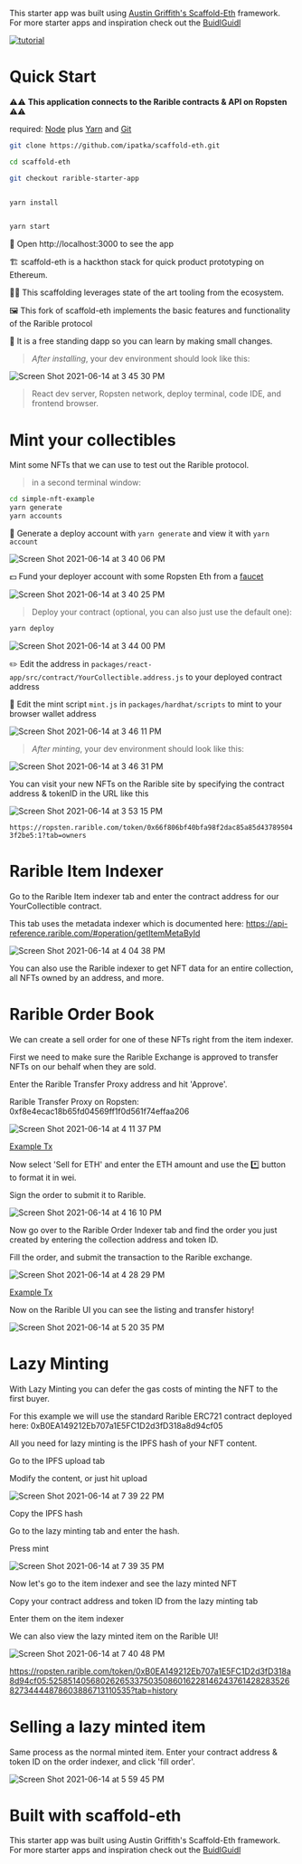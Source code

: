 
This starter app was built using [Austin Griffith's Scaffold-Eth](https://github.com/austintgriffith/scaffold-eth) framework. For more starter apps and inspiration check out the [BuidlGuidl](https://buidlguidl.com/)

[![tutorial](https://user-images.githubusercontent.com/4401444/121973242-d1703d80-cd4a-11eb-8a6a-96b103f25ef3.jpeg)](https://youtu.be/MBj3WIj5Wzc![thumbnail])

# Quick Start

⚠️⚠️ **This application connects to the Rarible contracts & API on Ropsten** ⚠️⚠

required: [Node](https://nodejs.org/dist/latest-v12.x/) plus [Yarn](https://classic.yarnpkg.com/en/docs/install/) and [Git](https://git-scm.com/downloads)


```bash
git clone https://github.com/ipatka/scaffold-eth.git

cd scaffold-eth

git checkout rarible-starter-app
```

```bash

yarn install

```

```bash

yarn start

```

📱 Open http://localhost:3000 to see the app

🏗 scaffold-eth is a hackthon stack for quick product prototyping on Ethereum.

👩‍🔬 This scaffolding leverages state of the art tooling from the ecosystem.

🖼 This fork of scaffold-eth implements the basic features and functionality of the Rarible protocol

🧪 It is a free standing dapp so you can learn by making small changes.


> *After installing*, your dev environment should look like this:

![Screen Shot 2021-06-14 at 3 45 30 PM](https://user-images.githubusercontent.com/4401444/121971693-55282b00-cd47-11eb-84ad-abe74acfc6d2.png)

> React dev server, Ropsten network, deploy terminal, code IDE, and frontend browser.

# Mint your collectibles

Mint some NFTs that we can use to test out the Rarible protocol.


> in a second terminal window:

```bash
cd simple-nft-example
yarn generate
yarn accounts
```

🔐 Generate a deploy account with `yarn generate` and view it with `yarn account`

![Screen Shot 2021-06-14 at 3 40 06 PM](https://user-images.githubusercontent.com/4401444/121971731-725cf980-cd47-11eb-84ed-98c02ac1c5df.png)


💵 Fund your deployer account with some Ropsten Eth from a [faucet](https://faucet.ropsten.be/)

![Screen Shot 2021-06-14 at 3 40 25 PM](https://user-images.githubusercontent.com/4401444/121971709-65400a80-cd47-11eb-9913-4a08a49f2716.png)


> Deploy your contract (optional, you can also just use the default one):

```bash
yarn deploy
```

![Screen Shot 2021-06-14 at 3 44 00 PM](https://user-images.githubusercontent.com/4401444/121971753-7a1c9e00-cd47-11eb-8db9-d5e635048c43.png)

✏️  Edit the address in `packages/react-app/src/contract/YourCollectible.address.js` to your deployed contract address


💼 Edit the mint script `mint.js` in `packages/hardhat/scripts` to mint to your browser wallet address


![Screen Shot 2021-06-14 at 3 46 11 PM](https://user-images.githubusercontent.com/4401444/121971773-87398d00-cd47-11eb-9b0b-b91f7a8e9061.png)


> *After minting*, your dev environment should look like this:

![Screen Shot 2021-06-14 at 3 46 31 PM](https://user-images.githubusercontent.com/4401444/121971787-91f42200-cd47-11eb-85f9-66410d45c356.png)


You can visit your new NFTs on the Rarible site by specifying the contract address & tokenID in the URL like this

![Screen Shot 2021-06-14 at 3 53 15 PM](https://user-images.githubusercontent.com/4401444/121971823-a59f8880-cd47-11eb-8aff-84a51728d8f9.png)


`https://ropsten.rarible.com/token/0x66f806bf40bfa98f2dac85a85d437895043f2be5:1?tab=owners`


# Rarible Item Indexer

Go to the Rarible Item indexer tab and enter the contract address for our YourCollectible contract.

This tab uses the metadata indexer which is documented here: https://api-reference.rarible.com/#operation/getItemMetaById


![Screen Shot 2021-06-14 at 4 04 38 PM](https://user-images.githubusercontent.com/4401444/121971842-b3550e00-cd47-11eb-9a93-1ebaa32e2bc0.png)


You can also use the Rarible indexer to get NFT data for an entire collection, all NFTs owned by an address, and more.

# Rarible Order Book

We can create a sell order for one of these NFTs right from the item indexer.

First we need to make sure the Rarible Exchange is approved to transfer NFTs on our behalf when they are sold.

Enter the Rarible Transfer Proxy address and hit 'Approve'.

Rarible Transfer Proxy on Ropsten: 0xf8e4ecac18b65fd04569ff1f0d561f74effaa206

![Screen Shot 2021-06-14 at 4 11 37 PM](https://user-images.githubusercontent.com/4401444/121971856-bd770c80-cd47-11eb-9f47-472f53232466.png)


[Example Tx](https://ropsten.etherscan.io/tx/0x288715731a6daac47757968c3dcd89e8af462b87df410cf2a4c5a14ae3c481a4)

Now select 'Sell for ETH' and enter the ETH amount and use the *️⃣ button to format it in wei.

Sign the order to submit it to Rarible.


![Screen Shot 2021-06-14 at 4 16 10 PM](https://user-images.githubusercontent.com/4401444/121971873-c667de00-cd47-11eb-9fba-18e6874d4ea4.png)



Now go over to the Rarible Order Indexer tab and find the order you just created by entering the collection address and token ID.

Fill the order, and submit the transaction to the Rarible exchange.


![Screen Shot 2021-06-14 at 4 28 29 PM](https://user-images.githubusercontent.com/4401444/121971889-d1227300-cd47-11eb-9964-6592d5ad2388.png)


[Example Tx](https://ropsten.etherscan.io/tx/0xabe5433e500a6d3db229fb7630f898c37d30d4422dde69c1ab20a2b84cce2462)

Now on the Rarible UI you can see the listing and transfer history!


![Screen Shot 2021-06-14 at 5 20 35 PM](https://user-images.githubusercontent.com/4401444/121971901-d97aae00-cd47-11eb-966b-d8c36bd0e6db.png)


# Lazy Minting

With Lazy Minting you can defer the gas costs of minting the NFT to the first buyer.

For this example we will use the standard Rarible ERC721 contract deployed here: 0xB0EA149212Eb707a1E5FC1D2d3fD318a8d94cf05

All you need for lazy minting is the IPFS hash of your NFT content.

Go to the IPFS upload tab

Modify the content, or just hit upload

![Screen Shot 2021-06-14 at 7 39 22 PM](https://user-images.githubusercontent.com/4401444/121972118-5148d880-cd48-11eb-9260-2ced5b4f7660.png)


Copy the IPFS hash

Go to the lazy minting tab and enter the hash.

Press mint

![Screen Shot 2021-06-14 at 7 39 35 PM](https://user-images.githubusercontent.com/4401444/121972108-4c842480-cd48-11eb-8474-85f56c23d3f4.png)



Now let's go to the item indexer and see the lazy minted NFT

Copy your contract address and token ID from the lazy minting tab

Enter them on the item indexer

We can also view the lazy minted item on the Rarible UI!

![Screen Shot 2021-06-14 at 7 40 48 PM](https://user-images.githubusercontent.com/4401444/121972194-750c1e80-cd48-11eb-83a6-2345de2f9c7f.png)



https://ropsten.rarible.com/token/0xB0EA149212Eb707a1E5FC1D2d3fD318a8d94cf05:52585140568026265337503508601622814624376142828352682734444878603886713110535?tab=history

# Selling a lazy minted item

Same process as the normal minted item. Enter your contract address & token ID on the order indexer, and click 'fill order'.

![Screen Shot 2021-06-14 at 5 59 45 PM](https://user-images.githubusercontent.com/4401444/121971984-05962f00-cd48-11eb-92ed-93e2a96eadb1.png)


# Built with scaffold-eth

This starter app was built using Austin Griffith's Scaffold-Eth framework. For more starter apps and inspiration check out the [BuidlGuidl](https://buidlguidl.com/)
